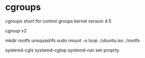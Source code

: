 cgroups
=============


cgroups short for control groups kernel version 4.5

 cgroup v2



mkdir rootfs unsquashfs
sudo mount -o loop ./ubuntu.iso ./rootfs


systemd-cgls
systemd-cgtop
systemd-run set-proprty
